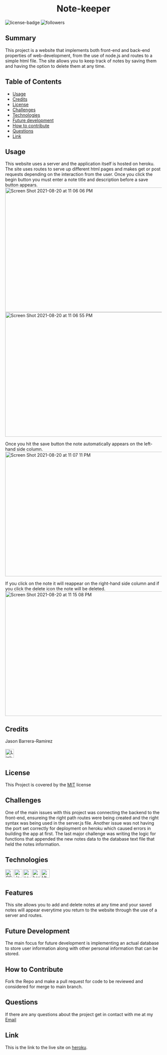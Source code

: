 <h1 align="center">Note-keeper</h1> 
  
[LinkedIn]: https://www.linkedin.com/in/jason-barrera-ramirez-b2a473204/
![license-badge](https://img.shields.io/badge/License-MIT-blueviolet)
![followers](https://img.shields.io/github/followers/jbramirez03?style=social)

[MIT]: https://choosealicense.com/licenses/mit/
## Summary
This project is a website that implements both front-end and back-end properties of web-development, from the use of node.js and routes to a simple html file. The site allows you to keep track of notes by saving them and having the option to delete them at any time.
## Table of Contents
- [Usage](#usage)
- [Credits](#credits)
- [License](#license)
- [Challenges](#challenges)
- [Technologies](#technologies)
- [Future development](#future-development)
- [How to contribute](#how-to-contribute)
- [Questions](#questions)
- [Link](#link)
## Usage
This website uses a server and the application itself is hosted on heroku. The site uses routes to serve up different html pages and makes get or post requests depending on the interaction from the user. Once you click the begin button you must enter a note title and description before a save button appears.<br>
<img width="600" height="400" alt="Screen Shot 2021-08-20 at 11 06 06 PM" src="https://user-images.githubusercontent.com/82244776/130308644-ee551a7e-d386-431b-90b9-333ac96b6807.png">
<img width="600" height="400" alt="Screen Shot 2021-08-20 at 11 06 55 PM" src="https://user-images.githubusercontent.com/82244776/130308700-ed47ce6f-80bd-44fd-9474-af236afed9f0.png">


Once you hit the save button the note automatically appears on the left-hand side column.
<img width="600" height="400" alt="Screen Shot 2021-08-20 at 11 07 11 PM" src="https://user-images.githubusercontent.com/82244776/130308723-8efeea23-9a3c-4675-96a0-8f7b58d6790f.png">

If you click on the note it will reappear on the right-hand side column and if you click the delete icon the note will be deleted.<br>
<img width="600" height="400" alt="Screen Shot 2021-08-20 at 11 15 08 PM" src="https://user-images.githubusercontent.com/82244776/130308758-4ddb4da5-b793-43e3-8333-1ebdd3bb200f.png">
## Credits
Jason Barrera-Ramirez<br><br>
[<img align="left" width="28px" alt="LinkedIn" src="https://user-images.githubusercontent.com/82244776/128110957-497edff3-59dc-41d6-89bc-be7570e441fe.png" />][LinkedIn]<br><br>
## License
This Project is covered by the [MIT] license
## Challenges
One of the main issues with this project was connecting the backend to the front-end, ensureing the right path routes were being created and the right syntax was being used in the server.js file. Another issue was not having the port set correctly for deployment on heroku which caused errors in building the app at first. The last major challenge was writing the logic for functions that appended the new notes data to the database text file that held the notes information.
## Technologies
<img align="left" width="26px" alt="CSS" src="https://user-images.githubusercontent.com/82244776/128645607-b787e5cb-6f1b-45ab-8c18-ff2e72e27095.png">
<img align="left" width="26px" alt="Javascript" src="https://user-images.githubusercontent.com/82244776/128645657-2dad4760-43e6-42a9-90a5-8f8b3f62b4a0.png">
<img align="left" width="26px" alt="nodejs" src="https://user-images.githubusercontent.com/82244776/130335886-48ac6f3f-2a3d-4767-9777-ebef18efdeec.png">
<img align="left" width="26px" alt="heroku" src="https://user-images.githubusercontent.com/82244776/130335952-b1713dea-9b3c-43a6-90b3-55dafbd1072e.png">
<img align="left" width="27px" alt="Html" src="https://user-images.githubusercontent.com/82244776/128645723-50b9f81f-429e-48ce-859c-ac23b766a1d6.png">
<br><br>

## Features
This site allows you to add and delete notes at any time and your saved notes will appear everytime you return to the website through the use of a server and routes.
## Future Development
The main focus for future development is implementing an actual database to store user information along with other personal information that can be stored.
## How to Contribute
Fork the Repo and make a pull request for code to be reviewed and considered for merge to main branch.
## Questions
If there are any questions about the project get in contact with me at my [Email](mailto:jason1287712@gmail.com)
## Link 
This is the link to the live site on [heroku](https://hidden-earth-67933.herokuapp.com/).

